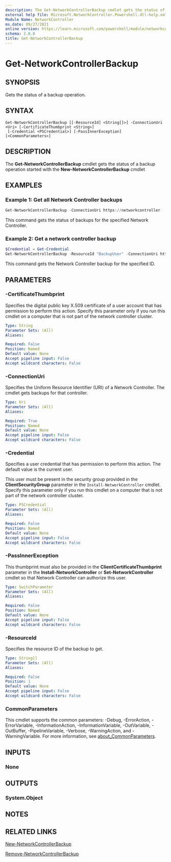 ```yaml
---
description: The Get-NetworkControllerBackup cmdlet gets the status of a backup operation started with the New-NetworkControllerBackup cmdlet
external help file: Microsoft.NetworkController.Powershell.dll-help.xml
Module Name: NetworkController
ms.date: 09/27/2021
online version: https://learn.microsoft.com/powershell/module/networkcontroller/get-networkcontrollerbackup?view=windowsserver2022-ps&wt.mc_id=ps-gethelp
schema: 2.0.0
title: Get-NetworkControllerBackup
---
```


# Get-NetworkControllerBackup

## SYNOPSIS
Gets the status of a backup operation.

## SYNTAX

```
Get-NetworkControllerBackup [[-ResourceId] <String[]>] -ConnectionUri <Uri> [-CertificateThumbprint <String>]
 [-Credential <PSCredential>] [-PassInnerException] [<CommonParameters>]
```

## DESCRIPTION
The **Get-NetworkControllerBackup** cmdlet gets the status of a backup operation started with the **New-NetworkControllerBackup** cmdlet

## EXAMPLES

### Example 1: Get all Network Controller backups
```powershell
Get-NetworkControllerBackup -ConnectionUri https://networkcontroller
```

This command gets the status of backups for the specified Network Controller.

### Example 2: Get a network controller backup
```powershell
$Credential = Get-Credential
Get-NetworkControllerBackup -ResourceId "BackupUser" -ConnectionUri https://networkcontroller -Credential $Credential
```

This command gets the Network Controller backup for the specified ID.

## PARAMETERS

### -CertificateThumbprint
Specifies the digital public key X.509 certificate of a user account that has permission to perform this action.
Specify this parameter only if you run this cmdlet on a computer that is not part of the network controller cluster.

```yaml
Type: String
Parameter Sets: (All)
Aliases:

Required: False
Position: Named
Default value: None
Accept pipeline input: False
Accept wildcard characters: False
```

### -ConnectionUri
Specifies the Uniform Resource Identifier (URI) of a Network Controller.
The cmdlet gets backups for that controller.

```yaml
Type: Uri
Parameter Sets: (All)
Aliases:

Required: True
Position: Named
Default value: None
Accept pipeline input: False
Accept wildcard characters: False
```

### -Credential
Specifies a user credential that has permission to perform this action.
The default value is the current user.

This user must be present in the security group provided in the **ClientSecurityGroup** parameter in the `Install-NetworkController` cmdlet.
Specify this parameter only if you run this cmdlet on a computer that is not part of the network controller cluster.

```yaml
Type: PSCredential
Parameter Sets: (All)
Aliases:

Required: False
Position: Named
Default value: None
Accept pipeline input: False
Accept wildcard characters: False
```

### -PassInnerException
This thumbprint must also be provided in the **ClientCertificateThumbprint** parameter in the **Install-NetworkController** or **Set-NetworkController** cmdlet so that Network Controller can authorize this user.

```yaml
Type: SwitchParameter
Parameter Sets: (All)
Aliases:

Required: False
Position: Named
Default value: None
Accept pipeline input: False
Accept wildcard characters: False
```

### -ResourceId
Specifies the resource ID of the backup to get.

```yaml
Type: String[]
Parameter Sets: (All)
Aliases:

Required: False
Position: 1
Default value: None
Accept pipeline input: False
Accept wildcard characters: False
```

### CommonParameters
This cmdlet supports the common parameters: -Debug, -ErrorAction, -ErrorVariable, -InformationAction, -InformationVariable, -OutVariable, -OutBuffer, -PipelineVariable, -Verbose, -WarningAction, and -WarningVariable. For more information, see [about_CommonParameters](https://go.microsoft.com/fwlink/?LinkID=113216).

## INPUTS

### None

## OUTPUTS

### System.Object

## NOTES

## RELATED LINKS

[New-NetworkControllerBackup](New-NetworkControllerBackup.md)

[Remove-NetworkControllerBackup](Remove-NetworkControllerBackup.md)
